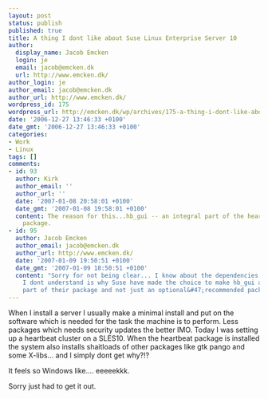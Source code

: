 ```yaml
---
layout: post
status: publish
published: true
title: A thing I dont like about Suse Linux Enterprise Server 10
author:
  display_name: Jacob Emcken
  login: je
  email: jacob@emcken.dk
  url: http://www.emcken.dk/
author_login: je
author_email: jacob@emcken.dk
author_url: http://www.emcken.dk/
wordpress_id: 175
wordpress_url: http://emcken.dk/wp/archives/175-a-thing-i-dont-like-about-suse-linux-enterprise-server-10.html
date: '2006-12-27 13:46:33 +0100'
date_gmt: '2006-12-27 13:46:33 +0100'
categories:
- Work
- Linux
tags: []
comments:
- id: 93
  author: Kirk
  author_email: ''
  author_url: ''
  date: '2007-01-08 20:58:01 +0100'
  date_gmt: '2007-01-08 19:58:01 +0100'
  content: The reason for this...hb_gui -- an integral part of the heartbeat-2.0.5-7.10
    package.
- id: 95
  author: Jacob Emcken
  author_email: jacob@emcken.dk
  author_url: http://www.emcken.dk/
  date: '2007-01-09 19:50:51 +0100'
  date_gmt: '2007-01-09 18:50:51 +0100'
  content: "Sorry for not being clear... I know about the dependencies ;)\r\n\r\nWhat
    I dont understand is why Suse have made the choice to make hb_gui an integral
    part of their package and not just an optional&#47;recommended package."
---
```

<p>When I install a server I usually make a minimal install and put on the software which is needed for the task the machine is to perform. Less packages which needs security updates the better IMO. Today I was setting up a heartbeat cluster on a SLES10. When the heartbeat package is installed the system also installs shaitloads of other packages like gtk pango and some X-libs... and I simply dont get why?!?</p>
<p>It feels so Windows like.... eeeeekkk.</p>
<p>Sorry just had to get it out.</p>
